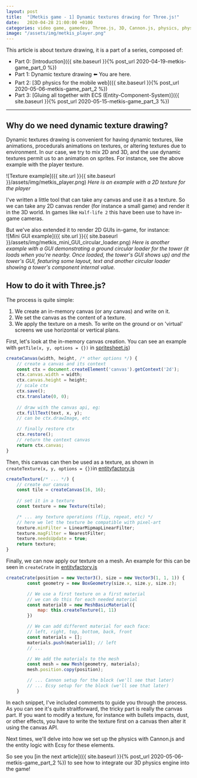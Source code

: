 ```yaml
---
layout: post
title:  "[Metkis game - 1] Dynamic textures drawing for Three.js!"
date:   2020-04-28 21:00:00 +0100
categories: video game, gamedev, Three.js, 3D, Cannon.js, physics, physics engine, ECS, Entity-Component-Systems
image: "/assets/img/metkis_player.png"
---
```


This article is about texture drawing, it is a part of a series, composed of: 
- Part 0: [Introduction]({{ site.baseurl }}{% post_url 2020-04-19-metkis-game_part_0 %})
- Part 1: Dynamic texture drawing ⬅️ You are here.
- Part 2: [3D physics for the mobile web]({{ site.baseurl }}{% post_url 2020-05-06-metkis-game_part_2 %})
- Part 3: [Gluing all together with ECS (Entity-Component-System)]({{ site.baseurl }}{% post_url 2020-05-15-metkis-game_part_3 %})

---

## Why do we need dynamic texture drawing?

Dynamic textures drawing is convenient for having dynamic textures, like animations, procedurals animations on textures, or altering textures due to environment. 
In our case, we try to mix 2D and 3D, and the use dynamic textures permit us to an animation on sprites. 
For instance, see the above example with the player texture.

![Texture example]({{ site.url }}{{ site.baseurl }}/assets/img/metkis_player.png)
*Here is an example with a 2D texture for the player*

I've written a little tool that can take any canvas and use it as a texture. So we can take any 2D canvas render (for instance a small game) and render it in the 3D world. In games like `Half-life 2` this have been use to have in-game cameras.

But we've also extended it to render 2D GUIs in-game, for instance:  
![Mini GUI example]({{ site.url }}{{ site.baseurl }}/assets/img/metkis_mini_GUI_circular_loader.png)
*Here is another example with a GUI demonstrating a ground circular loader for the tower (it loads when you're nearby. Once loaded, the tower's GUI shows up) and the tower's GUI, featuring some layout, text and another circular loader showing a tower's component internal value.*

## How to do it with Three.js?

The process is quite simple: 
 1. We create an in-memory canvas (or any canvas) and write on it.
 2. We set the canvas as the content of a texture.
 3. We apply the texture on a mesh. To write on the ground or on 'virtual' screens we use horizontal or vertical plans.

First, let's look at the in-memory canvas creation. You can see an example with `getTile(x, y, options = {})` in [spritesheet.js](https://github.com/clallier/metkis_game/blob/master/src/spritesheet.js#L19))

```js
createCanvas(width, height, /* other options */) {
    // create a canvas and its context
    const ctx = document.createElement('canvas').getContext('2d');
    ctx.canvas.width = width;
    ctx.canvas.height = height;
    // scale ctx
    ctx.save();
    ctx.translate(0, 0);
    
    // draw with the canvas api, eg: 
    ctx.fillText(text, x, y);
    // can be ctx.drawImage, etc 

    // finally restore ctx
    ctx.restore();
    // return the context canvas
    return ctx.canvas;
}
```

Then, this canvas can then be used as a texture, as shown in `createTexture(x, y, options = {})`in [entityfactory.js](https://github.com/clallier/metkis_game/blob/master/src/game/entityfactory.js#L35)

```js
createTexture(/* ... */) {
    // create our canvas
    const tile = createCanvas(16, 16);
    
    // set it in a texture
    const texture = new Texture(tile);

    /* ... any texture operations (flip, repeat, etc) */
    // here we let the texture be compatible with pixel-art
    texture.minFilter = LinearMipmapLinearFilter;
    texture.magFilter = NearestFilter;
    texture.needsUpdate = true;
    return texture;
}
```

Finally, we can now apply our texture on a mesh. An example for this can be seen in `createCrate` in [entityfactory.js](https://github.com/clallier/metkis_game/blob/master/src/game/entityfactory.js#L244)

```js 
createCrate(position = new Vector3(), size = new Vector3(1, 1, 1)) {
        const geometry = new BoxGeometry(size.x, size.y, size.z);

        // We use a first texture on a first material
        // we can do this for each needed material
        const material0 = new MeshBasicMaterial({
            map: this.createTexture(1, 11)
        })

        // We can add different material for each face:
        // left, right, top, bottom, back, front
        const materials = [];
        materials.push(material1); // left
        // ...

        // We add the materials to the mesh
        const mesh = new Mesh(geometry, materials);
        mesh.position.copy(position);

        // ... Cannon setup for the block (we'll see that later)
        // ... Ecsy setup for the block (we'll see that later)
    }
```

In each snippet, I've included comments to guide you through the process. 
As you can see it's quite straitforward, the tricky part is really the canvas part.
If you want to modify a texture, for instance with bullets impacts, dust, or other effects, you have to write the texture first on a canvas then alter it using the canvas API.

Next times, we'll delve into how we set up the physics with Cannon.js and the entity logic with Ecsy for these elements.

So see you [in the next article]({{ site.baseurl }}{% post_url 2020-05-06-metkis-game_part_2 %}) to see how to integrate our 3D physics engine into the game!

